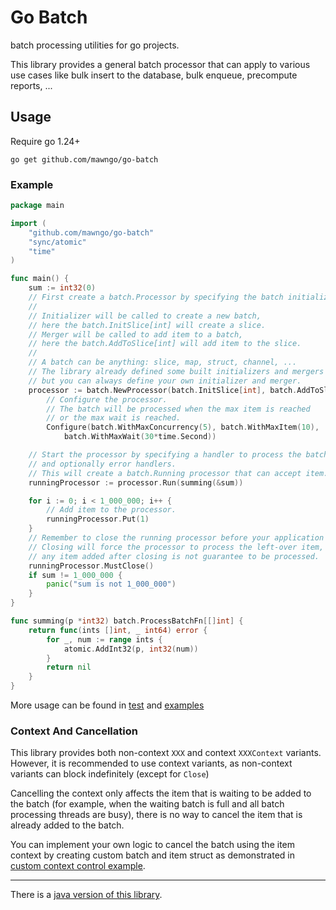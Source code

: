 # Go Batch

batch processing utilities for go projects.

This library provides a general batch processor that can apply to various use cases like bulk insert to the database,
bulk enqueue, precompute reports, ...

## Usage

Require go 1.24+

```shell
go get github.com/mawngo/go-batch
```

### Example

```go
package main

import (
	"github.com/mawngo/go-batch"
	"sync/atomic"
	"time"
)

func main() {
	sum := int32(0)
	// First create a batch.Processor by specifying the batch initializer and merger.
	//
	// Initializer will be called to create a new batch, 
	// here the batch.InitSlice[int] will create a slice.
	// Merger will be called to add item to a batch, 
	// here the batch.AddToSlice[int] will add item to the slice.
	//
	// A batch can be anything: slice, map, struct, channel, ...
	// The library already defined some built initializers and mergers for common data types,
	// but you can always define your own initializer and merger.
	processor := batch.NewProcessor(batch.InitSlice[int], batch.AddToSlice[int]).
		// Configure the processor.
		// The batch will be processed when the max item is reached 
		// or the max wait is reached.
		Configure(batch.WithMaxConcurrency(5), batch.WithMaxItem(10),
			batch.WithMaxWait(30*time.Second))

	// Start the processor by specifying a handler to process the batch, 
	// and optionally error handlers.
	// This will create a batch.Running processor that can accept item.
	runningProcessor := processor.Run(summing(&sum))

	for i := 0; i < 1_000_000; i++ {
		// Add item to the processor.
		runningProcessor.Put(1)
	}
	// Remember to close the running processor before your application stopped.
	// Closing will force the processor to process the left-over item, 
	// any item added after closing is not guarantee to be processed.
	runningProcessor.MustClose()
	if sum != 1_000_000 {
		panic("sum is not 1_000_000")
	}
}

func summing(p *int32) batch.ProcessBatchFn[[]int] {
	return func(ints []int, _ int64) error {
		for _, num := range ints {
			atomic.AddInt32(p, int32(num))
		}
		return nil
	}
}

```

More usage can be found in [test](batch_test.go) and [examples](examples)

### Context And Cancellation

This library provides both non-context `XXX` and context `XXXContext` variants.
However, it is recommended to use context variants, as non-context variants can block indefinitely (except for `Close`)

Cancelling the context only affects the item that is waiting to be added to the batch (for example, when the waiting
batch is full and all batch processing threads are busy), there is no way to cancel the item that is already added to
the batch. 

You can implement your own logic to cancel the batch using the item context by creating custom batch and item struct
as demonstrated in [custom context control example](examples/ctxctrl/main.go).

---
There is a [java version of this library](https://github.com/mawngo/batch4j).
